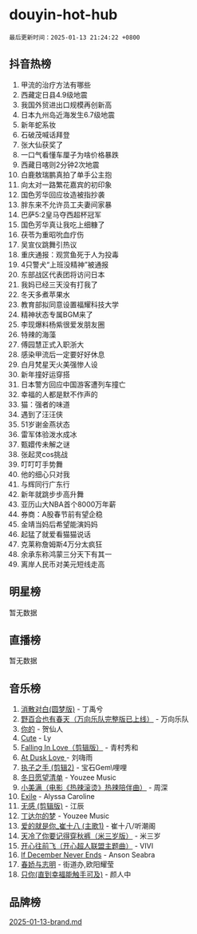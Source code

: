 # douyin-hot-hub

`最后更新时间：2025-01-13 21:24:22 +0800`

## 抖音热榜

1. 甲流的治疗方法有哪些
1. 西藏定日县4.9级地震
1. 我国外贸进出口规模再创新高
1. 日本九州岛近海发生6.7级地震
1. 新年蛇系妆
1. 石破茂喊话拜登
1. 张大仙获奖了
1. 一口气看懂车厘子为啥价格暴跌
1. 西藏日喀则2分钟2次地震
1. 白鹿敖瑞鹏真拍了单手公主抱
1. 向太对一路繁花嘉宾的初印象
1. 国色芳华回应妆造被指抄袭
1. 胖东来不允许员工夫妻间家暴
1. 巴萨5:2皇马夺西超杯冠军
1. 国色芳华真让我吃上细糠了
1. 茯苓为重昭吮血疗伤
1. 吴宣仪跳舞引热议
1. 重庆通报：观赏鱼死于人为投毒
1. 4只警犬“上班没精神”被通报
1. 东部战区代表团将访问日本
1. 我妈已经三天没有打我了
1. 冬天多煮苹果水
1. 教育部拟同意设置福耀科技大学
1. 精神状态专属BGM来了
1. 李现爆料杨紫很爱发朋友圈
1. 特辣的海藻
1. 傅园慧正式入职浙大
1. 感染甲流后一定要好好休息
1. 白月梵星天火美强惨人设
1. 新年撞好运穿搭
1. 日本警方回应中国游客遭列车撞亡
1. 幸福的人都是默不作声的
1. 猫：强者的味道
1. 遇到了汪汪侠
1. 51岁谢金燕状态
1. 雷军体验泼水成冰
1. 甄嬛传未解之谜
1. 张起灵cos挑战
1. 叮叮叮手势舞
1. 他的细心只对我
1. 与辉同行广东行
1. 新年就跳步步高升舞
1. 亚历山大NBA首个8000万年薪
1. 券商：A股春节前有望企稳
1. 金靖当妈后希望能演妈妈
1. 起猛了就爱看猫猫说话
1. 克莱称詹姆斯4万分太疯狂
1. 余承东称鸿蒙三分天下有其一
1. 离岸人民币对美元短线走高

## 明星榜

暂无数据

## 直播榜

暂无数据

## 音乐榜

1. [消散对白(圆梦版)](https://sf5-hl-cdn-tos.douyinstatic.com/obj/tos-cn-ve-2774/og4jB5I5IizzoZVAAAzWgBMAsMDWoArfwBOiFs) - 丁禹兮
1. [野百合也有春天（万向乐队完整版已上线）](https://sf3-cdn-tos.douyinstatic.com/obj/tos-cn-ve-2774/oMnUxhRAMiAGBqDtIPBQ7ACYQZFlJCftcgeDJE) - 万向乐队
1. [你的](https://sf3-cdn-tos.douyinstatic.com/obj/tos-cn-ve-2774/oYuIeKf42jB7sEV6B2upMdpYAgfrQWj0FeRegh) - 贺仙人
1. [Cute](https://sf5-hl-cdn-tos.douyinstatic.com/obj/tos-cn-ve-2774/o4IbIzHWKAAB4wsS5qMBRiiAlEBGTpQRNfFvuo) - Ly
1. [Falling In Love（剪辑版）](https://sf5-hl-cdn-tos.douyinstatic.com/obj/tos-cn-ve-2774/o8ajpA8zzgBPahbBIO8AcKGBLJezFCRd1wfP9f) - 青村秀和
1. [ At Dusk  Love ](https://sf5-hl-cdn-tos.douyinstatic.com/obj/tos-cn-ve-2774/o8CrpCf5CaYgI4ZrtQgMQAFEfuGqNnRSDQAPBc) - 刘嗨雨
1. [执子之手 (剪辑2)](https://sf5-hl-cdn-tos.douyinstatic.com/obj/tos-cn-ve-2774/oUoZLQjCc31XzqsBnBQUNgeKtYPBcgbFDwtfcu) - 宝石Gem\哩哩
1. [冬日愿望清单](https://sf5-hl-cdn-tos.douyinstatic.com/obj/tos-cn-ve-2774/oIIgUOeamCFCVAzxN6MFRLIBlLGpUqQxeeHrLE) - Youzee Music
1. [小美满（电影《热辣滚烫》热辣陪伴曲）](https://sf5-hl-cdn-tos.douyinstatic.com/obj/tos-cn-ve-2774/o0GAn2lSgfZIDUgtevCGDQYnFg4CwnrBaxbTZL) - 周深
1. [Exile](https://sf5-hl-cdn-tos.douyinstatic.com/obj/tos-cn-ve-2774/oYj4gAQTknKE3WW0Je8KGmQ7z1cA4FefwtbufD) - Alyssa Caroline
1. [无感 (剪辑版)](https://sf5-hl-cdn-tos.douyinstatic.com/obj/tos-cn-ve-2774/o0eIsUzJBDlQaQFC5OFlgbMEZC1TFYBftOBn6p) - 江辰
1. [丁达尔的梦](https://sf5-hl-cdn-tos.douyinstatic.com/obj/tos-cn-ve-2774/oMU3WirUZBVQkAC9ccG5P2IQirziZM2RTInUY) - Youzee Music
1. [爱的就是你_崔十八 (主歌1)](https://sf5-hl-cdn-tos.douyinstatic.com/obj/tos-cn-ve-2774/oI5BO5DhFZ6UTcNCnZaOCBLtZ7WIMQGfgnXf5E) - 崔十八/听潮阁
1. [天冷了你要记得穿秋裤（米三岁版）](https://sf5-hl-cdn-tos.douyinstatic.com/obj/tos-cn-ve-2774/oQlIwVIDWiZ6BQilAorS7MA0AgCkQDvcZAdm1) - 米三岁
1. [开心往前飞（开心超人联盟主题曲）](https://sf6-cdn-tos.douyinstatic.com/obj/tos-cn-ve-2774/9d8fb7c82cf1421fb93a9fe925275e0a) - VIVI
1. [If December Never Ends](https://sf5-hl-cdn-tos.douyinstatic.com/obj/tos-cn-ve-2774/oY1IQMoTgCFIBg8RZifyqlBBt1UFgitTYmxeOS) - Anson Seabra
1. [春娇与志明](https://sf5-hl-cdn-tos.douyinstatic.com/obj/tos-cn-ve-2774/e530d8fceb7044b39707d7f9ff54add1) - 街道办,欧阳耀莹
1. [只你(直到幸福能触手可及)](https://sf5-hl-cdn-tos.douyinstatic.com/obj/tos-cn-ve-2774/o0lBkRDzFTeaVSUz3ZZSCBVtZ5DIMQGfgmEAuE) - 颜人中

## 品牌榜

[2025-01-13-brand.md](2025-01-13-brand.md)
